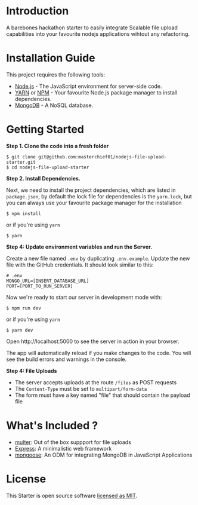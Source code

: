 # Introduction

A barebones hackathon starter to easily integrate Scalable file upload capabilities into your favourite nodejs applications wihtout any refactoring.

# Installation Guide

This project requires the following tools:

- [Node.js](https://nodejs.org/en/) - The JavaScript environment for server-side code.
- [YARN](https://yarnpkg.com/) or [NPM](https://www.npmjs.com/) - Your favourite Node.js package manager to install dependencies.
- [MongoDB](https://www.mongodb.com/) - A NoSQL database.

# Getting Started

**Step 1. Clone the code into a fresh folder**

```
$ git clone git@github.com:masterchief01/nodejs-file-upload-starter.git
$ cd nodejs-file-upload-starter
```

**Step 2. Install Dependencies.**

Next, we need to install the project dependencies, which are listed in `package.json`, by default the lock file for dependencies is the `yarn.lock`, but you can always use your favourite package manager for the installation

```
$ npm install
```

or if you're using `yarn`

```
$ yarn
```

**Step 4: Update environment variables and run the Server.**

Create a new file named `.env` by duplicating `.env.example`. Update the new file with the GitHub credentials. It should look similar to this:

```
# .env
MONGO_URL=[INSERT_DATABASE_URL]
PORT=[PORT_TO_RUN_SERVER]
```

Now we're ready to start our server in development mode with:

```
$ npm run dev
```

or if you're using `yarn`

```
$ yarn dev
```

Open http://localhost:5000 to see the server in action in your browser.

The app will automatically reload if you make changes to the code.
You will see the build errors and warnings in the console.

**Step 4: File Uploads**

- The server accepts uploads at the route `/files` as POST requests
- The `Content-Type` must be set to `multipart/form-data`
- The form must have a key named "file" that should contain the payload file

# What's Included ?

- [multer](https://github.com/expressjs/multer): Out of the box suppport for file uploads
- [Express](https://github.com/expressjs/express): A minimalistic web framework
- [mongoose](https://mongoosejs.com/): An ODM for integrating MongoDB in JavaScript Applications

# License

This Starter is open source software [licensed as MIT][license].

[user-guide]: https://github.com/masterchief01/nodejs-file-upload-starter/blob/master/docs/CONDUCT.md
[license]: https://github.com/masterchief01/nodejs-file-upload-starter/blob/master/LICENSE
